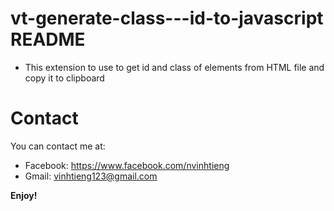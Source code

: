 # vt-generate-class---id-to-javascript README

-   This extension to use to get id and class of elements from HTML file and copy it to clipboard

# Contact

You can contact me at:

-   Facebook: https://www.facebook.com/nvinhtieng
-   Gmail: vinhtieng123@gmail.com

**Enjoy!**
